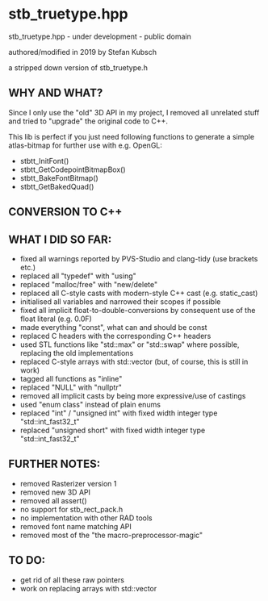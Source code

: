 # stb_truetype.hpp

stb_truetype.hpp - under development - public domain

authored/modified in 2019 by Stefan Kubsch

a stripped down version of stb_truetype.h

WHY AND WHAT?
-------------

Since I only use the "old" 3D API in my project, I removed all unrelated stuff and tried to "upgrade" the original code to C++.

This lib is perfect if you just need following functions to generate a simple atlas-bitmap for further use with e.g. OpenGL:

  - stbtt_InitFont()
  - stbtt_GetCodepointBitmapBox()
  - stbtt_BakeFontBitmap()
  - stbtt_GetBakedQuad()

CONVERSION TO C++
-----------------

WHAT I DID SO FAR:
------------------

  - fixed all warnings reported by PVS-Studio and clang-tidy (use brackets etc.)
  - replaced all "typedef" with "using"
  - replaced "malloc/free" with "new/delete"
  - replaced all C-style casts with modern-style C++ cast (e.g. static_cast)
  - initialised all variables and narrowed their scopes if possible
  - fixed all implicit float-to-double-conversions by consequent use of the float literal (e.g. 0.0F)
  - made everything "const", what can and should be const
  - replaced C headers with the corresponding C++ headers
  - used STL functions like "std::max" or "std::swap" where possible, replacing the old implementations
  - replaced C-style arrays with std::vector (but, of course, this is still in work)
  - tagged all functions as "inline"
  - replaced "NULL" with "nullptr"
  - removed all implicit casts by being more expressive/use of castings
  - used "enum class" instead of plain enums
  - replaced "int" / "unsigned int" with fixed width integer type "std::int_fast32_t"
  - replaced "unsigned short" with fixed width integer type "std::int_fast32_t"

FURTHER NOTES:
--------------

  - removed Rasterizer version 1
  - removed new 3D API
  - removed all assert()
  - no support for stb_rect_pack.h
  - no implementation with other RAD tools
  - removed font name matching API
  - removed most of the "the macro-preprocessor-magic"

TO DO:
------

  - get rid of all these raw pointers
  - work on replacing arrays with std::vector
